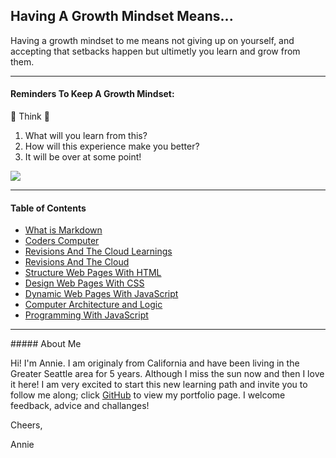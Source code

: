 ## Having A Growth Mindset Means...

Having a growth mindset to me means not giving up on yourself, and accepting that setbacks happen but ultimetly you learn and grow from them.


<hr>

#### Reminders To Keep A Growth Mindset:

:thinking:  Think   :thinking:
1. What will you learn from this?
2. How will this experience make you better?
3. It will be over at some point!

<p><img class="aligncenter" src="https://i.pinimg.com/736x/70/3f/af/703faf82f80256f17727c6f2e98840b8--so-true-twitter.jpg" /></p>

<hr>


#### Table of Contents

- [What is Markdown](./Journals/Markdown.md)
- [Coders Computer](./Journals/CodersComputer.md)
- [Revisions And The Cloud Learnings](./Journals/RevisionsandtheCloud.md)
- [Revisions And The Cloud](./Journals/RevisionsandtheCloud2.md)
- [Structure Web Pages With HTML](./Journals/StructureWebPagesWithHtml.md)
- [Design Web Pages With CSS](./Journals/DesignWebPagesWithCss.md)
- [Dynamic Web Pages With JavaScript](./Journals/DynamicWebPagesWithJavascript.md)
- [Computer Architecture and Logic](./Journals/ComputerArchitectureandLogic.md)
- [Programming With JavaScript](.Journals/ProgramingWithJavascript.md)







<hr>
##### About Me

Hi! I'm Annie. I am originaly from California and have been living in the Greater Seattle area for 5 years. Although I miss the sun now and then I love it here! I am very excited to start this new learning path and invite you to follow me along; click [GitHub](https://github.com/anniepineda) to view my portfolio page. I welcome feedback, advice and challanges!


Cheers,


Annie